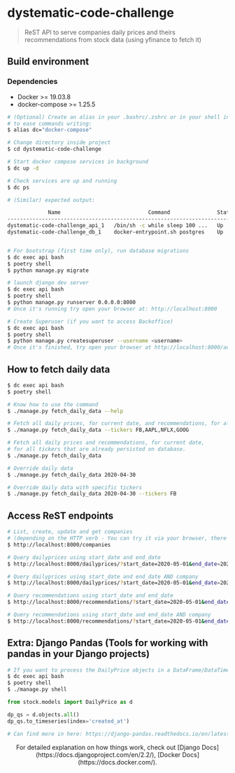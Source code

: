 # dystematic-code-challenge

> ReST API to serve companies daily prices and theirs recommendations from stock data (using yfinance to fetch it)

## Build environment

### Dependencies
* Docker >= 19.03.8
* docker-compose >= 1.25.5

``` bash
# (Optional) Create an alias in your .bashrc/.zshrc or in your shell instance,
# to ease commands writing:
$ alias dc="docker-compose"

# Change directory inside project
$ cd dystematic-code-challenge

# Start docker compose services in background
$ dc up -d

# Check services are up and running
$ dc ps

# (Similar) expected output:

             Name                            Command               State           Ports
-------------------------------------------------------------------------------------------------
dystematic-code-challenge_api_1   /bin/sh -c while sleep 100 ...   Up      0.0.0.0:8000->8000/tcp
dystematic-code-challenge_db_1    docker-entrypoint.sh postgres    Up      5432/tcp


# For bootstrap (first time only), run database migrations
$ dc exec api bash
$ poetry shell
$ python manage.py migrate

# launch django dev server
$ dc exec api bash
$ poetry shell
$ python manage.py runserver 0.0.0.0:8000
# Once it's running try open your browser at: http://localhost:8000

# Create Superuser (if you want to access Backoffice)
$ dc exec api bash
$ poetry shell
$ python manage.py createsuperuser --username <username>
# Once it's finished, try open your browser at http://localhost:8000/admin to login.
```

## How to fetch daily data
```bash
$ dc exec api bash
$ poetry shell

# Know how to use the command
$ ./manage.py fetch_daily_data --help

# Fetch all daily prices, for current date, and recommendations, for all specified tickers.
$ ./manage.py fetch_daily_data --tickers FB,AAPL,NFLX,GOOG

# Fetch all daily prices and recommendations, for current date,
# for all tickers that are already persisted on database.
$ ./manage.py fetch_daily_data

# Override daily data
$ ./manage.py fetch_daily_data 2020-04-30

# Override daily data with specific tickers
$ ./manage.py fetch_daily_data 2020-04-30 --tickers FB
```

## Access ReST endpoints
```bash
# List, create, update and get companies
# (depending on the HTTP verb - You can try it via your browser, there's a graphical user interface)
$ http://localhost:8000/companies

# Query dailyprices using start_date and end_date
$ http://localhost:8000/dailyprices/?start_date=2020-05-01&end_date=2020-07-30

# Query dailyprices using start_date and end_date AND company
$ http://localhost:8000/dailyprices/?start_date=2020-05-01&end_date=2020-07-30&company=FB

# Query recommendations using start_date and end_date
$ http://localhost:8000/recommendations/?start_date=2020-05-01&end_date=2020-07-30

# Query recommendations using start_date and end_date AND company
$ http://localhost:8000/recommendations/?start_date=2020-05-01&end_date=2020-07-30&company=FB
```

## Extra: Django Pandas (Tools for working with pandas in your Django projects)
```bash
# If you want to process the DailyPrice objects in a DataFrame/DataTime object
$ dc exec api bash
$ poetry shell
$ ./manage.py shell
```

```python
from stock.models import DailyPrice as d

dp_qs = d.objects.all()
dp_qs.to_timeseries(index='created_at')

# Can find more in here: https://django-pandas.readthedocs.io/en/latest/
```

<p style="text-align: center;">For detailed explanation on how things work, check out [Django Docs](https://docs.djangoproject.com/en/2.2/), [Docker Docs](https://docs.docker.com/).</p>
